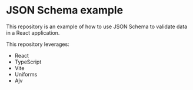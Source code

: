 # JSON Schema example

This repository is an example of how to use JSON Schema to validate data in a React application.

This repository leverages:
- React
- TypeScript
- Vite
- Uniforms
- Ajv

